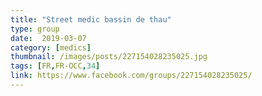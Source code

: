 ```yaml
---
title: "Street medic bassin de thau"
type: group
date:  2019-03-07
category: [medics]
thumbnail: /images/posts/227154028235025.jpg
tags: [FR,FR-OCC,34]
link: https://www.facebook.com/groups/227154028235025/
---
```

